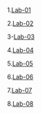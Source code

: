1.[Lab-01](https://github.com/TechEnthusiast1TechEnthusiast/TechEnthusiast1TechEnthusiast/blob/main/A1.ipynb)

2.[Lab-02](https://github.com/TechEnthusiast1TechEnthusiast/TechEnthusiast1TechEnthusiast/blob/main/A2.ipynb)

3-[Lab-03]()

4.[Lab-04]()

5.[Lab-05](https://github.com/TechEnthusiast1TechEnthusiast/TechEnthusiast1TechEnthusiast/blob/main/A5.ipynb)

6.[Lab-06](https://github.com/TechEnthusiast1TechEnthusiast/TechEnthusiast1TechEnthusiast/blob/main/A6.ipynb)

7.[Lab-07](A7.ipynb)

8.[Lab-08](A8.ipynb)
